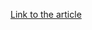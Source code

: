 [Link to the article](https://blog.malwarebytes.com/threat-intelligence/2022/01/patchwork-apt-caught-in-its-own-web/)
